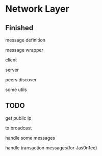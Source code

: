 # Network Layer


## Finished
message definition

message wrapper

client

server

peers discover

some utils


## TODO
get public ip

tx broadcast

handle some messages

handle transaction messages(for Jas0n1ee)
